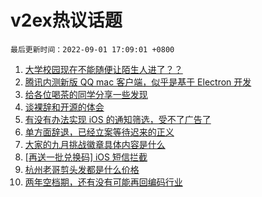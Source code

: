 # v2ex热议话题

`最后更新时间：2022-09-01 17:09:01 +0800`

1. [大学校园现在不能随便让陌生人进了？？](https://www.v2ex.com/t/876910)
1. [腾讯内测新版 QQ mac 客户端，似乎是基于 Electron 开发](https://www.v2ex.com/t/876823)
1. [给各位喝茶的同学分享一些发现](https://www.v2ex.com/t/876775)
1. [谈裸辞和开源的体会](https://www.v2ex.com/t/876779)
1. [有没有办法实现 iOS 的通知筛选，受不了广告了](https://www.v2ex.com/t/876883)
1. [单方面辞退，已经立案等待迟来的正义](https://www.v2ex.com/t/876946)
1. [大家的九月挑战徽章具体内容是什么](https://www.v2ex.com/t/876875)
1. [[再送一批兑换码] iOS 短信拦截](https://www.v2ex.com/t/876876)
1. [杭州老哥剪头发都是什么价格](https://www.v2ex.com/t/876979)
1. [两年空档期，还有没有可能再回编码行业](https://www.v2ex.com/t/876840)

